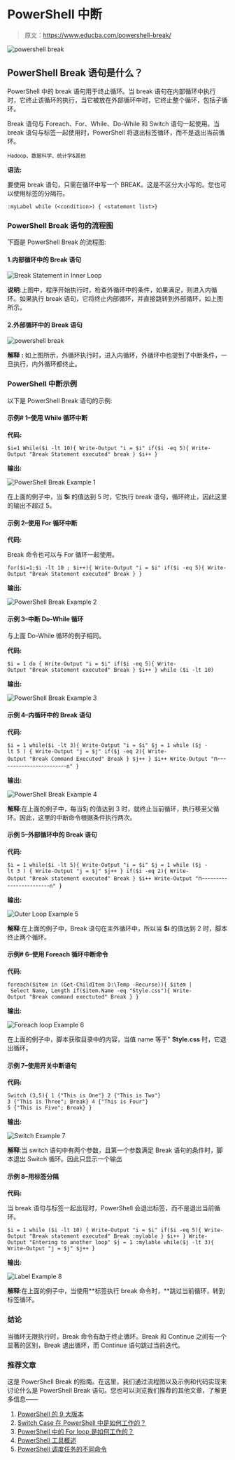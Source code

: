 # PowerShell 中断

> 原文：<https://www.educba.com/powershell-break/>

![powershell break](img/35a8df6a7b753a7270ba27752b56e2aa.png)



## PowerShell Break 语句是什么？

PowerShell 中的 break 语句用于终止循环。当 break 语句在内部循环中执行时，它终止该循环的执行，当它被放在外部循环中时，它终止整个循环，包括子循环。

Break 语句与 Foreach、For、While、Do-While 和 Switch 语句一起使用。当 break 语句与标签一起使用时，PowerShell 将退出标签循环，而不是退出当前循环。

<small>Hadoop、数据科学、统计学&其他</small>

**语法:**

要使用 break 语句，只需在循环中写一个 BREAK。这是不区分大小写的。您也可以使用标签的分隔符。

`:myLabel while (<condition>) { <statement list>}`

### PowerShell Break 语句的流程图

下面是 PowerShell Break 的流程图:

#### 1.内部循环中的 Break 语句

![Break Statement in Inner Loop](img/81cbe10f764bbf0fe1c1cb3024f8d549.png)



**说明**:上图中，程序开始执行时，检查外循环中的条件，如果满足，则进入内循环。如果执行 break 语句，它将终止内部循环，并直接跳转到外部循环，如上图所示。

#### 2.外部循环中的 Break 语句

![powershell break](img/71b8a28125d719f2fb974ad6356f9ab1.png)



**解释** **:** 如上图所示，外循环执行时，进入内循环，外循环中也提到了中断条件，一旦执行，内外循环都终止。

### PowerShell 中断示例

以下是 PowerShell Break 语句的示例:

#### 示例# 1–使用 While 循环中断

**代码:**

`$i=1
While($i -lt 10){
Write-Output "i = $i"
if($i -eq 5){
Write-Output "Break Statement executed"
break
}
$i++
}`

**输出:**

![PowerShell Break Example 1](img/d9ecaa7c72b04447f2962de202a85c3d.png)



在上面的例子中，当 **$i** 的值达到 5 时，它执行 break 语句，循环终止，因此这里的输出不超过 5。

#### 示例 2–使用 For 循环中断

**代码:**

Break 命令也可以与 For 循环一起使用。

`for($i=1;$i -lt 10 ; $i++){
Write-Output "i = $i"
if($i -eq 5){
Write-Output "Break Statement executed"
Break
}
}`

**输出:**

![PowerShell Break Example 2](img/2f5c2f9844b87608a44a1d6c2ed7995e.png)



#### 示例 3–中断 Do-While 循环

与上面 Do-While 循环的例子相同。

**代码:**

`$i = 1
do {
Write-Output "i = $i"
if($i -eq 5){
Write-Output "Break statement executed"
Break
}
$i++
} while ($i -lt 10)`

**输出:**

![PowerShell Break Example 3](img/50d2d094c5017ce14da4a719011a1b6d.png)



#### 示例 4–内循环中的 Break 语句

**代码:**

`$i = 1
while($i -lt 3){
Write-Output "i = $i"
$j = 1
while ($j -lt 5 ) {
Write-Output "j = $j"
if($j -eq 2){
Write-Output "Break Command Executed"
Break
}
$j++
}
$i++
Write-Output "`n------------------------`n"
}`

**输出:**

![PowerShell Break Example 4](img/0d335eee1ae7b0fe0fc60d57571a9fa9.png)



**解释**:在上面的例子中，每当$j 的值达到 3 时，就终止当前循环，执行移至父循环。因此，这里的中断命令根据条件执行两次。

#### 示例 5–外部循环中的 Break 语句

**代码:**

`$i = 1
while($i -lt 5){
Write-Output "i = $i"
$j = 1
while ($j -lt 3 ) {
Write-Output "j = $j"
$j++
}
if($i -eq 2){
Write-Output "Break statement executed"
Break
}
$i++
Write-Output "`n------------------------`n"
}`

**输出:**

![Outer Loop Example 5](img/e5517fdc54bd3dc0a87673af0b3c0236.png)



**解释**:在上面的例子中，Break 语句在主外循环中，所以当 **$i** 的值达到 2 时，脚本终止两个循环。

#### 示例# 6–使用 Foreach 循环中断命令

**代码:**

`foreach($item in (Get-ChildItem D:\Temp -Recurse)){
$item | Select Name, Length
if($item.Name -eq "Style.css"){
Write-Output "Break command exectuted"
Break
}
}`

**输出:**

![Foreach loop Example 6](img/fd38ca8924dd43cb7aef6e43cf07d713.png)



在上面的例子中，脚本获取目录中的内容，当值 name 等于" **Style.css** 时，它退出循环。

#### 示例 7–使用开关中断语句

**代码:**

`Switch (3,5){
1 {"This is One"}
2 {"This is Two"}
3 {"This is Three"; Break}
4 {"This is Four"}
5 {"This is Five"; Break}
}`

**输出:**

![Switch Example 7](img/71401acf9da1de6503cc07920c377858.png)



**解释**:当 switch 语句中有两个参数，且第一个参数满足 Break 语句的条件时，脚本退出 Switch 循环。因此只显示一个输出

#### 示例 8–用标签分隔

**代码:**

当 break 语句与标签一起出现时，PowerShell 会退出标签，而不是退出当前循环。

`$i = 1
while ($i -lt 10) {
Write-Output "i = $i"
if($i -eq 5){
Write-Output "Break statement executed"
Break :mylable
}
$i++
}
Write-Output "Entering to another loop"
$j = 1
:mylable while($j -lt 3){
Write-Output "j = $j"
$j++
}`

**输出:**

![Label Example 8](img/86f661eba2a54e240095acc303bc579e.png)



**解释**:在上面的例子中，当使用**标签执行 break 命令时，**跳过当前循环，转到标签循环。

### 结论

当循环无限执行时，Break 命令有助于终止循环。Break 和 Continue 之间有一个显著的区别，Break 退出循环，而 Continue 语句跳过当前迭代。

### 推荐文章

这是 PowerShell Break 的指南。在这里，我们通过流程图以及示例和代码实现来讨论什么是 PowerShell Break 语句。您也可以浏览我们推荐的其他文章，了解更多信息——

1.  [PowerShell 的 9 大版本](https://www.educba.com/powershell-versions/)
2.  [Switch Case 在 PowerShell 中是如何工作的？](https://www.educba.com/switch-case-in-powershell/)
3.  [PowerShell 中的 For loop 是如何工作的？](https://www.educba.com/for-loop-in-powershell/)
4.  [PowerShell 工具概述](https://www.educba.com/powershell-tools/)
5.  [PowerShell 调度任务的不同命令](https://www.educba.com/powershell-scheduled-task/)





